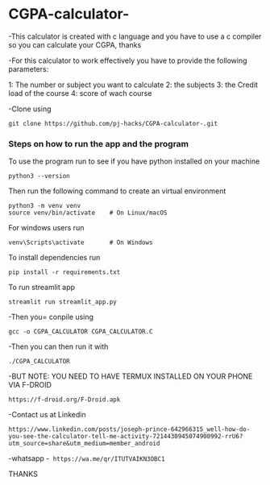 # CGPA-calculator-
-This calculator is created with c language and you have to use a c compiler so you can calculate your CGPA, thanks

-For this calculator to work effectively you have to provide the following parameters:

1: The number or subject you want to calculate
2: the subjects 
3: the Credit load of the course
4: score of wach course

-Clone using 
```
git clone https://github.com/pj-hacks/CGPA-calculator-.git
```


### Steps on how to run the app and the program 

To use the program run to see if you have python installed on your machine
```
python3 --version
```
Then run the following command to create an virtual environment
```
python3 -m venv venv
source venv/bin/activate    # On Linux/macOS
```
For windows users run
```
venv\Scripts\activate       # On Windows
```
To install dependencies run
```
pip install -r requirements.txt
```
To run streamlit app 
```
streamlit run streamlit_app.py
```

-Then you= conpile using 
```
gcc -o CGPA_CALCULATOR CGPA_CALCULATOR.C
```

-Then you can then run it with
```
./CGPA_CALCULATOR
```

-BUT NOTE: YOU NEED TO HAVE TERMUX INSTALLED ON YOUR PHONE VIA F-DROID
```
https://f-droid.org/F-Droid.apk
```

-Contact us at
Linkedin
```
https://www.linkedin.com/posts/joseph-prince-642966315_well-how-do-you-see-the-calculator-tell-me-activity-7214430945074900992-rrU6?utm_source=share&utm_medium=member_android
```
-whatsapp
-``` https://wa.me/qr/ITUTVAIKN3OBC1```

THANKS
